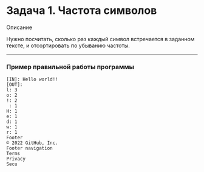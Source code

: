 # Задача 1. Частота символов
Описание

Нужно посчитать, сколько раз каждый символ встречается в заданном тексте, и отсортировать по убыванию частоты.
 
 ---

### Пример правильной работы программы
```
[IN]: Hello world!!
[OUT]: 
l: 3
o: 2
!: 2
 : 1
H: 1
e: 1
d: 1
w: 1
r: 1
Footer
© 2022 GitHub, Inc.
Footer navigation
Terms
Privacy
Secu
```

